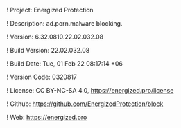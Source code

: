 ! Project: Energized Protection

! Description: ad.porn.malware blocking.

! Version: 6.32.0810.22.02.032.08

! Build Version: 22.02.032.08

! Build Date: Tue, 01 Feb 22 08:17:14 +06

! Version Code: 0320817

! License: CC BY-NC-SA 4.0, https://energized.pro/license

! Github: https://github.com/EnergizedProtection/block

! Web: https://energized.pro
